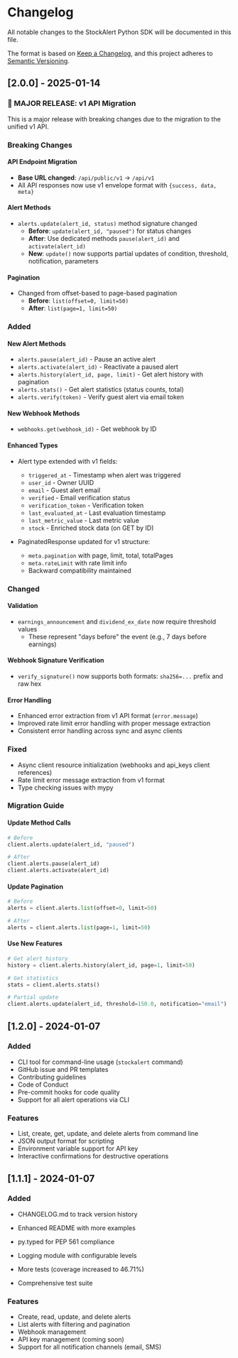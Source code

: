 # Changelog

All notable changes to the StockAlert Python SDK will be documented in this file.

The format is based on [Keep a Changelog](https://keepachangelog.com/en/1.0.0/),
and this project adheres to [Semantic Versioning](https://semver.org/spec/v2.0.0.html).

## [2.0.0] - 2025-01-14

### 🚀 MAJOR RELEASE: v1 API Migration

This is a major release with breaking changes due to the migration to the unified v1 API.

### Breaking Changes

#### API Endpoint Migration
- **Base URL changed**: `/api/public/v1` → `/api/v1`
- All API responses now use v1 envelope format with `{success, data, meta}`

#### Alert Methods
- `alerts.update(alert_id, status)` method signature changed
  - **Before**: `update(alert_id, "paused")` for status changes
  - **After**: Use dedicated methods `pause(alert_id)` and `activate(alert_id)`
  - **New**: `update()` now supports partial updates of condition, threshold, notification, parameters

#### Pagination
- Changed from offset-based to page-based pagination
  - **Before**: `list(offset=0, limit=50)`
  - **After**: `list(page=1, limit=50)`

### Added

#### New Alert Methods
- `alerts.pause(alert_id)` - Pause an active alert
- `alerts.activate(alert_id)` - Reactivate a paused alert
- `alerts.history(alert_id, page, limit)` - Get alert history with pagination
- `alerts.stats()` - Get alert statistics (status counts, total)
- `alerts.verify(token)` - Verify guest alert via email token

#### New Webhook Methods
- `webhooks.get(webhook_id)` - Get webhook by ID

#### Enhanced Types
- Alert type extended with v1 fields:
  - `triggered_at` - Timestamp when alert was triggered
  - `user_id` - Owner UUID
  - `email` - Guest alert email
  - `verified` - Email verification status
  - `verification_token` - Verification token
  - `last_evaluated_at` - Last evaluation timestamp
  - `last_metric_value` - Last metric value
  - `stock` - Enriched stock data (on GET by ID)

- PaginatedResponse updated for v1 structure:
  - `meta.pagination` with page, limit, total, totalPages
  - `meta.rateLimit` with rate limit info
  - Backward compatibility maintained

### Changed

#### Validation
- `earnings_announcement` and `dividend_ex_date` now require threshold values
  - These represent "days before" the event (e.g., 7 days before earnings)

#### Webhook Signature Verification
- `verify_signature()` now supports both formats: `sha256=...` prefix and raw hex

#### Error Handling
- Enhanced error extraction from v1 API format (`error.message`)
- Improved rate limit error handling with proper message extraction
- Consistent error handling across sync and async clients

### Fixed
- Async client resource initialization (webhooks and api_keys client references)
- Rate limit error message extraction from v1 format
- Type checking issues with mypy

### Migration Guide

#### Update Method Calls
```python
# Before
client.alerts.update(alert_id, "paused")

# After
client.alerts.pause(alert_id)
client.alerts.activate(alert_id)
```

#### Update Pagination
```python
# Before
alerts = client.alerts.list(offset=0, limit=50)

# After
alerts = client.alerts.list(page=1, limit=50)
```

#### Use New Features
```python
# Get alert history
history = client.alerts.history(alert_id, page=1, limit=50)

# Get statistics
stats = client.alerts.stats()

# Partial update
client.alerts.update(alert_id, threshold=150.0, notification="email")
```

## [1.2.0] - 2024-01-07

### Added
- CLI tool for command-line usage (`stockalert` command)
- GitHub issue and PR templates
- Contributing guidelines
- Code of Conduct
- Pre-commit hooks for code quality
- Support for all alert operations via CLI

### Features
- List, create, get, update, and delete alerts from command line
- JSON output format for scripting
- Environment variable support for API key
- Interactive confirmations for destructive operations

## [1.1.1] - 2024-01-07

### Added
- CHANGELOG.md to track version history
- Enhanced README with more examples
- py.typed for PEP 561 compliance
- Logging module with configurable levels
- More tests (coverage increased to 46.71%)

- Comprehensive test suite

### Features
- Create, read, update, and delete alerts
- List alerts with filtering and pagination
- Webhook management
- API key management (coming soon)
- Support for all notification channels (email, SMS)

[1.1.0]: https://github.com/stockalert-pro/python-sdk/releases/tag/v1.1.0
